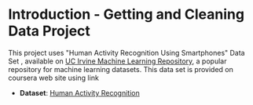 Introduction - Getting and Cleaning Data Project 
================================================

This project uses "Human Activity Recognition Using Smartphones" Data Set , available on
<a href="http://archive.ics.uci.edu/ml/datasets/Human+Activity+Recognition+Using+Smartphones/">UC Irvine Machine Learning Repository</a>, a popular repository for machine learning
datasets. This data set is provided on coursera web site using link

* <b>Dataset</b>: <a href="https://d396qusza40orc.cloudfront.net/getdata%2Fprojectfiles%2FUCI%20HAR%20Dataset.zip/">Human Activity Recognition</a>

